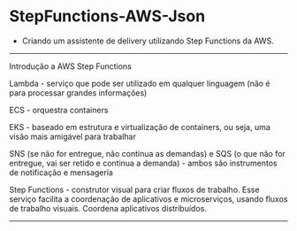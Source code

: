 # StepFunctions-AWS-Json
  - Criando um assistente de delivery utilizando Step Functions da AWS.

---

Introdução a AWS Step Functions

Lambda - serviço que pode ser utilizado em qualquer linguagem (não é para processar grandes informações)

ECS - orquestra containers

EKS - baseado em estrutura e virtualização de containers, ou seja, uma visão mais amigável para trabalhar

SNS (se não for entregue, não continua as demandas) e SQS (o que não for entregue, vai ser retido e continua a demanda) - ambos são instrumentos de notificação e mensageria

Step Functions - construtor visual para criar fluxos de trabalho. Esse serviço facilita a coordenação de aplicativos e microserviços, usando fluxos de trabalho visuais. Coordena aplicativos distribuídos.


---
